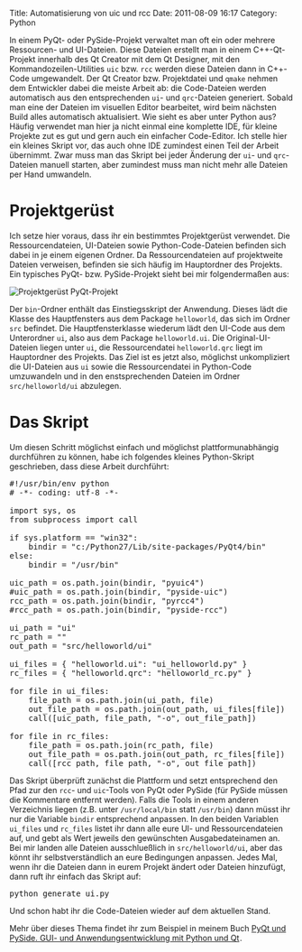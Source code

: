 Title: Automatisierung von uic und rcc
Date: 2011-08-09 16:17
Category: Python

In einem PyQt- oder PySide-Projekt verwaltet man oft ein oder mehrere Ressourcen- und UI-Dateien. Diese Dateien erstellt man in einem C++-Qt-Projekt innerhalb des Qt Creator mit dem Qt Designer, mit den Kommandozeilen-Utilities `uic` bzw. `rcc` werden diese Dateien dann in C++-Code umgewandelt. Der Qt Creator bzw. Projektdatei und `qmake` nehmen dem Entwickler dabei die meiste Arbeit ab: die Code-Dateien werden automatisch aus den entsprechenden `ui`- und `qrc`-Dateien generiert. Sobald man eine der Dateien im visuellen Editor bearbeitet, wird beim nächsten Build alles automatisch aktualisiert. Wie sieht es aber unter Python aus? Häufig verwendet man hier ja nicht einmal eine komplette IDE, für kleine Projekte zut es gut und gern auch ein einfacher Code-Editor. Ich stelle hier ein kleines Skript vor, das auch ohne IDE zumindest einen Teil der Arbeit übernimmt. Zwar muss man das Skript bei jeder Änderung der `ui`- und `qrc`-Dateien manuell starten, aber zumindest muss man nicht mehr alle Dateien per Hand umwandeln.

# Projektgerüst

Ich setze hier voraus, dass ihr ein bestimmtes Projektgerüst verwendet. Die Ressourcendateien, UI-Dateien sowie Python-Code-Dateien befinden sich dabei in je einem eigenen Ordner. Da Ressourcendateien auf projektweite Dateien verweisen, befinden sie sich häufig im Hauptordner des Projekts. Ein typisches PyQt- bzw. PySide-Projekt sieht bei mir folgendermaßen aus:

![Projektgerüst PyQt-Projekt](|filename|../tutorials/11/tut11_1.png)

Der `bin`-Ordner enthält das Einstiegsskript der Anwendung. Dieses lädt die Klasse des Hauptfensters aus dem Package `helloworld`, das sich im Ordner `src` befindet. Die Hauptfensterklasse wiederum lädt den UI-Code aus dem Unterordner `ui`, also aus dem Package `helloworld.ui`. Die Original-UI-Dateien liegen unter `ui`, die Ressourcendatei `helloworld.qrc` liegt im Hauptordner des Projekts. Das Ziel ist es jetzt also, möglichst unkompliziert die UI-Dateien aus `ui` sowie die Ressourcendatei in Python-Code umzuwandeln und in den enstsprechenden Dateien im Ordner `src/helloworld/ui` abzulegen.

# Das Skript

Um diesen Schritt möglichst einfach und möglichst plattformunabhängig durchführen zu können, habe ich folgendes kleines Python-Skript geschrieben, dass diese Arbeit durchführt:

<pre class="brush:python;">
#!/usr/bin/env python
# -*- coding: utf-8 -*-

import sys, os
from subprocess import call

if sys.platform == "win32":
    bindir = "c:/Python27/Lib/site-packages/PyQt4/bin"
else:
    bindir = "/usr/bin"

uic_path = os.path.join(bindir, "pyuic4")
#uic_path = os.path.join(bindir, "pyside-uic")
rcc_path = os.path.join(bindir, "pyrcc4")
#rcc_path = os.path.join(bindir, "pyside-rcc")
    
ui_path = "ui"
rc_path = ""
out_path = "src/helloworld/ui"

ui_files = { "helloworld.ui": "ui_helloworld.py" }
rc_files = { "helloworld.qrc": "helloworld_rc.py" }

for file in ui_files:
    file_path = os.path.join(ui_path, file)
    out_file_path = os.path.join(out_path, ui_files[file])
    call([uic_path, file_path, "-o", out_file_path])
    
for file in rc_files:
    file_path = os.path.join(rc_path, file)
    out_file_path = os.path.join(out_path, rc_files[file])
    call([rcc_path, file_path, "-o", out_file_path])
</pre>

Das Skript überprüft zunächst die Plattform und setzt entsprechend den Pfad zur den `rcc`- und `uic`-Tools von PyQt oder PySide (für PySide müssen die Kommentare entfernt werden). Falls die Tools in einem anderen Verzeichnis liegen (z.B. unter `/usr/local/bin` statt `/usr/bin`) dann müsst ihr nur die Variable `bindir` entsprechend anpassen. In den beiden Variablen `ui_files` und `rc_files` listet ihr dann alle eure UI- und Ressourcendateien auf, und gebt als Wert jeweils den gewünschten Ausgabedateinamen an. Bei mir landen alle Dateien ausschlueßlich in `src/helloworld/ui`, aber das könnt ihr selbstverständlich an eure Bedingungen anpassen. Jedes Mal, wenn ihr die Dateien dann in eurem Projekt ändert oder Dateien hinzufügt, dann ruft ihr einfach das Skript auf:

<pre class="brush:bash;">
python generate_ui.py
</pre>

Und schon habt ihr die Code-Dateien wieder auf dem aktuellen Stand.

Mehr über dieses Thema findet ihr zum Beispiel in meinem Buch <a href="http://www.amazon.de/gp/product/3941841505/ref=as_li_tf_tl?ie=UTF8&camp=1638&creative=6742&creativeASIN=3941841505&linkCode=as2&tag=jsusde-21">PyQt und PySide. GUI- und Anwendungsentwicklung mit Python und Qt</a><img src="http://www.assoc-amazon.de/e/ir?t=jsusde-21&l=as2&o=3&a=3941841505" width="1" height="1" border="0" alt="" style="border:none !important; margin:0px !important;" />.